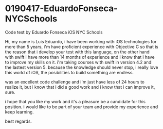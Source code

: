 # 0190417-EduardoFonseca-NYCSchools
Code test by Eduardo Fonseca iOS NYC Schools


Hi, my name is Luis Eduardo, i have been working with iOS technologies for more than 5 years, i'm have proficient experience with Objective C so that is the reason that i develop your test with this language, on the other hand with swift i have more than 14 months of experience and i know that i have to improve my skills on it. i'm taking courses with swift in version 4.2 and the lastest version 5. because the knowledge should never stop, i really love this world of iOS, the posibilities to build something are endless.

was an excellent code challenge and i'm just have less of 24 hours to realize it, but i know that i did a good work and i know that i can improve it, sure. 

i hope that you like my work and it's a pleasure be a candidate for this position. i would like to be part of your team and provide my experience and keep learning.

best regards.
